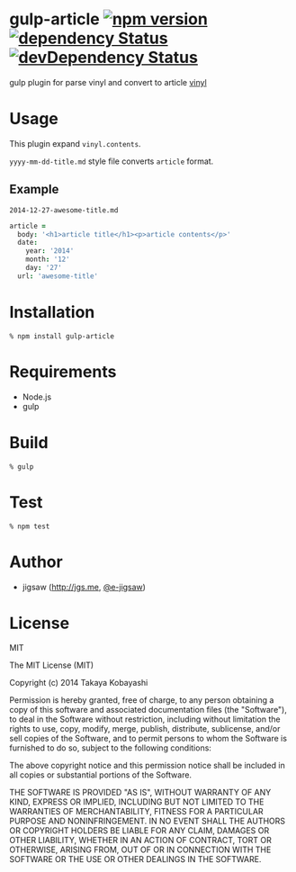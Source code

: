 gulp-article [![npm version](https://badge.fury.io/js/gulp-article.svg)](http://badge.fury.io/js/gulp-article) [![dependency Status](https://david-dm.org/e-jigsaw/gulp-article/status.png)](https://david-dm.org/e-jigsaw/gulp-article) [![devDependency Status](https://david-dm.org/e-jigsaw/gulp-article/dev-status.svg)](https://david-dm.org/e-jigsaw/gulp-article#info=devDependencies)
============

gulp plugin for parse vinyl and convert to article [vinyl](https://github.com/wearefractal/vinyl)

# Usage

This plugin expand `vinyl.contents`.

`yyyy-mm-dd-title.md` style file converts `article` format.

## Example

`2014-12-27-awesome-title.md`

```coffee
article =
  body: '<h1>article title</h1><p>article contents</p>'
  date:
    year: '2014'
    month: '12'
    day: '27'
  url: 'awesome-title'
```

# Installation

```
% npm install gulp-article
```

# Requirements

* Node.js
* gulp

# Build

```
% gulp
```

# Test

```
% npm test
```

# Author

* jigsaw (http://jgs.me, [@e-jigsaw](http://github.com/e-jigsaw))

# License

MIT

The MIT License (MIT)

Copyright (c) 2014 Takaya Kobayashi

Permission is hereby granted, free of charge, to any person obtaining a copy of this software and associated documentation files (the "Software"), to deal in the Software without restriction, including without limitation the rights to use, copy, modify, merge, publish, distribute, sublicense, and/or sell copies of the Software, and to permit persons to whom the Software is furnished to do so, subject to the following conditions:

The above copyright notice and this permission notice shall be included in all copies or substantial portions of the Software.

THE SOFTWARE IS PROVIDED "AS IS", WITHOUT WARRANTY OF ANY KIND, EXPRESS OR IMPLIED, INCLUDING BUT NOT LIMITED TO THE WARRANTIES OF MERCHANTABILITY, FITNESS FOR A PARTICULAR PURPOSE AND NONINFRINGEMENT. IN NO EVENT SHALL THE AUTHORS OR COPYRIGHT HOLDERS BE LIABLE FOR ANY CLAIM, DAMAGES OR OTHER LIABILITY, WHETHER IN AN ACTION OF CONTRACT, TORT OR OTHERWISE, ARISING FROM, OUT OF OR IN CONNECTION WITH THE SOFTWARE OR THE USE OR OTHER DEALINGS IN THE SOFTWARE.
